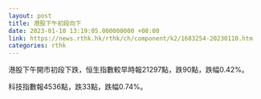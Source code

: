 ```yaml
---
layout: post
title: 港股下午初段向下
date: 2023-01-10 13:19:05.000000000 +08:00
link: https://news.rthk.hk/rthk/ch/component/k2/1683254-20230110.htm
categories: rthk
---
```


港股下午開市初段下跌，恒生指數較早時報21297點，跌90點，跌幅0.42%。

科技指數報4536點，跌33點，跌幅0.74%。
